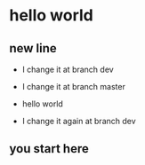 # hello world

## new line
- I change it at branch dev
- I change it at branch master 
- hello world

- I change it again at branch dev

## you start here
